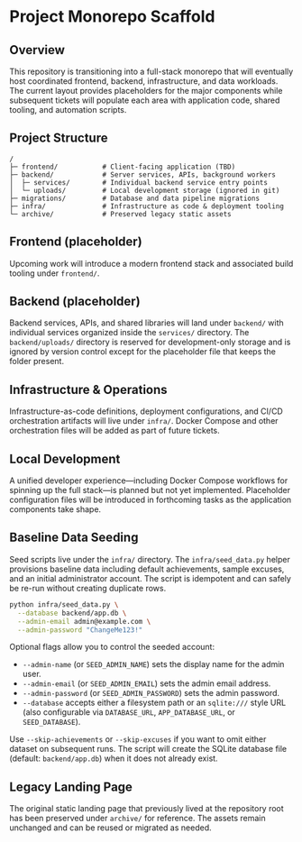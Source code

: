 # Project Monorepo Scaffold

## Overview

This repository is transitioning into a full-stack monorepo that will eventually host coordinated frontend, backend, infrastructure, and data workloads. The current layout provides placeholders for the major components while subsequent tickets will populate each area with application code, shared tooling, and automation scripts.

## Project Structure

```
/
├─ frontend/           # Client-facing application (TBD)
├─ backend/            # Server services, APIs, background workers
│  ├─ services/        # Individual backend service entry points
│  └─ uploads/         # Local development storage (ignored in git)
├─ migrations/         # Database and data pipeline migrations
├─ infra/              # Infrastructure as code & deployment tooling
└─ archive/            # Preserved legacy static assets
```

## Frontend (placeholder)

Upcoming work will introduce a modern frontend stack and associated build tooling under `frontend/`.

## Backend (placeholder)

Backend services, APIs, and shared libraries will land under `backend/` with individual services organized inside the `services/` directory. The `backend/uploads/` directory is reserved for development-only storage and is ignored by version control except for the placeholder file that keeps the folder present.

## Infrastructure & Operations

Infrastructure-as-code definitions, deployment configurations, and CI/CD orchestration artifacts will live under `infra/`. Docker Compose and other orchestration files will be added as part of future tickets.

## Local Development

A unified developer experience—including Docker Compose workflows for spinning up the full stack—is planned but not yet implemented. Placeholder configuration files will be introduced in forthcoming tasks as the application components take shape.

## Baseline Data Seeding

Seed scripts live under the `infra/` directory. The `infra/seed_data.py` helper provisions
baseline data including default achievements, sample excuses, and an initial administrator
account. The script is idempotent and can safely be re-run without creating duplicate rows.

```bash
python infra/seed_data.py \
  --database backend/app.db \
  --admin-email admin@example.com \
  --admin-password "ChangeMe123!"
```

Optional flags allow you to control the seeded account:

- `--admin-name` (or `SEED_ADMIN_NAME`) sets the display name for the admin user.
- `--admin-email` (or `SEED_ADMIN_EMAIL`) sets the admin email address.
- `--admin-password` (or `SEED_ADMIN_PASSWORD`) sets the admin password.
- `--database` accepts either a filesystem path or an `sqlite:///` style URL (also configurable via `DATABASE_URL`, `APP_DATABASE_URL`, or `SEED_DATABASE`).

Use `--skip-achievements` or `--skip-excuses` if you want to omit either dataset on
subsequent runs. The script will create the SQLite database file (default:
`backend/app.db`) when it does not already exist.

## Legacy Landing Page

The original static landing page that previously lived at the repository root has been preserved under `archive/` for reference. The assets remain unchanged and can be reused or migrated as needed.
